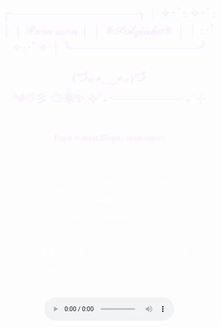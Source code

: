 <!DOCTYPE html lang="pt-BR">
<head>
  <meta charset="UTF-8">
  <meta name="viewport" content="width=device-width, initial-scale=1.0">
  <title>Para meu Solzinho</title>
  <style>
    body {
      margin: 0;
      padding: 0;
      font-family: 'Comic Sans MS', cursive;
      background-image: url(download\ \(1\).jpeg);
      background-size: cover;
      background-position: center;
      background-repeat: no-repeat;
      overflow-x: hidden;
      position: relative;
    }
    h1, h2 {
      text-align: center;
      color: #faf0ff;
    }
    .gallery {
      display: flex;
      flex-wrap: wrap;
      justify-content: center;
      gap: 20px;
      padding: 20px;
    }
    .gallery img {
      width: 250px;
      height: auto;
      border-radius: 15px;
      box-shadow: 0 4px 8px rgb(255, 255, 255);
    }
    .frases {
      text-align: center;
      font-size: 1.2em;
      margin: 20px;
      color: #ffffff;
    }
    .heart {
      position: absolute;
      width: 20px;
      height: 20px;
      background: rgb(119, 48, 98);
      clip-path: polygon(50% 0%, 100% 40%, 80% 100%, 50% 80%, 20% 100%, 0% 40%);
      animation: float 6s infinite ease-in-out;
    }
    @keyframes float {
      0% { transform: translateY(0) scale(1); opacity: 1; }
      100% { transform: translateY(-1000px) scale(1.5); opacity: 0; }
    }
    audio {
      display: block;
      margin: 0 auto 20px;
    }
  </style>
</head>
<body>
  <h1>╭───────────────╮  
│  ✧･ﾟ: ✧･ﾟ:     │  
│   𝒫𝒶𝓇𝒶 𝓂𝑒𝓊        │  
│     ☀𝒮𝑜𝓁𝓏𝒾𝓃𝒽𝑜☀   │  
│  :･ﾟ✧:･ﾟ✧     │  
╰───────────────╯

   (づ｡◕‿‿◕｡)づ   
    ༄♡彡 ☁☀✨
       ⊹˚₊‧────────‧₊˚⊹</h1>
  <h2>Para o meu Hope, com amor
</h2>  <div class="frases">
    <p>Quando o mundo parece barulhento demais, quando a realidade me pesa nos ombros… é em você que eu penso. Você, que com um sorriso, acalma minhas tempestades. Que com uma palavra, transforma meu caos em calma.
      Se eu tivesse uma Magic Shop, você seria a porta que eu escolheria abrir todos os dias.
      Porque você é esse lugar seguro, mesmo distante. Um abrigo de luz quando tudo parece escuro. Você me faz lembrar que tudo bem não estar bem o tempo todo — e que amor, de verdade, não cobra, não julga, só acolhe.
      Às vezes, fecho os olhos e quase posso sentir sua presença. Sua risada me alcançando do outro lado da tela. Seu jeito doce me puxando de volta pra mim mesma, mesmo quando eu esqueço quem sou.
      Você é minha mágica favorita. Feliz vida, meu Sol. Obrigada por ser meu lugar calmo no meio da correria. Eu prometo continuar abrindo essa porta pra você, todos os dias.

</p>
    
    <p>Com amor, Sua Malu/Tete</p>
  </div>  <audio controls autoplay loop>
    <source src="BTS - 'Magic Shop' (Legendado⧸Tradução).mp3" type="audio/mpeg">
    
  </audio>  <div class="gallery">
    <img src="vhope1.jpeg" alt="Foto 1">
    <img src="vhope2.jpeg" alt="Foto 2">
    <img src="vhope3.jpeg" alt="Foto 3">
    <img src="vhope4.jpg" alt="Foto 4">
    <img src="vhope5.jpg" alt="Foto 5">
    <img src="vhope6.jpg" alt="Foto 6">
    <img src="vhope7.jpg" alt="Foto 7">
<div class="frases">
  <p> em 1 de julho, o céu sorriu,
    e o sol brilhou um pouco mais.
nasceu alguém que carrega luz
no olhar, no riso, nos gestos de paz.

você é primavera em pele,
é poesia vestida de flor,
é o tipo raro de alma
que transforma silêncio em amor.

teu jeito ilumina meus dias,
teu nome mora no meu coração,
e mesmo de longe, eu sinto
teu cuidado como canção.

hoje celebro você, meu bem,
com versos simples, mas sinceros
feliz aniversário, meu abrigo,
meu riso leve, meu amor eterno.</p></div>




<iframe width="560" height="315" src="https://www.youtube.com/embed/r2rZXrsBAfE?si=XXZhu6pR9GlXkU3g&amp;controls=0" title="YouTube video player" frameborder="0" allow="accelerometer; autoplay; clipboard-write; encrypted-media; gyroscope; picture-in-picture; web-share" referrerpolicy="strict-origin-when-cross-origin" allowfullscreen></iframe>

<iframe src="https://open.spotify.com/embed/playlist/3nzmPfAuaLOxGee0TkwHI3" width="300" height="380" frameborder="0" allowtransparency="true" allow="encrypted-media"></iframe>

<iframe width="560" height="315" src="https://www.youtube.com/embed/1whY7gU7GEc?si=JFlt2f3AsQSr9Xaq&amp;controls=0" title="YouTube video player" frameborder="0" allow="accelerometer; autoplay; clipboard-write; encrypted-media; gyroscope; picture-in-picture; web-share" referrerpolicy="strict-origin-when-cross-origin" allowfullscreen></iframe>
  </div>  <script>
    function createHearts() {
      for(let i = 0; i < 50; i++) {
        const heart = document.createElement('div');
        heart.className = 'heart';
        heart.style.left = Math.random() * 100 + 'vw';
        heart.style.animationDuration = (4 + Math.random() * 4) + 's';
        document.body.appendChild(heart);
        setTimeout(() => heart.remove(), 8000);
      }
    }
    setInterval(createHearts, 1000);
  </script></body>
</html>
